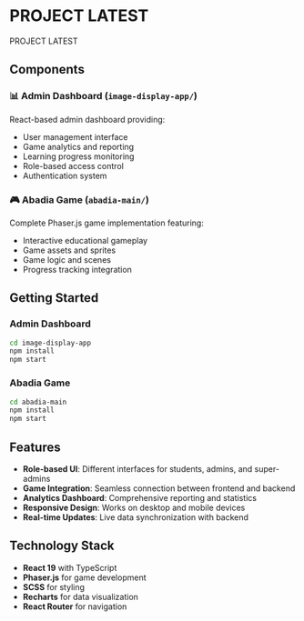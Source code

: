 # PROJECT LATEST

PROJECT LATEST

## Components

### 📊 Admin Dashboard (`image-display-app/`)
React-based admin dashboard providing:
- User management interface
- Game analytics and reporting
- Learning progress monitoring
- Role-based access control
- Authentication system

### 🎮 Abadia Game (`abadia-main/`)
Complete Phaser.js game implementation featuring:
- Interactive educational gameplay
- Game assets and sprites
- Game logic and scenes
- Progress tracking integration

## Getting Started

### Admin Dashboard
```bash
cd image-display-app
npm install
npm start
```

### Abadia Game
```bash
cd abadia-main
npm install
npm start
```

## Features

- **Role-based UI**: Different interfaces for students, admins, and super-admins
- **Game Integration**: Seamless connection between frontend and backend
- **Analytics Dashboard**: Comprehensive reporting and statistics
- **Responsive Design**: Works on desktop and mobile devices
- **Real-time Updates**: Live data synchronization with backend

## Technology Stack

- **React 19** with TypeScript
- **Phaser.js** for game development
- **SCSS** for styling
- **Recharts** for data visualization
- **React Router** for navigation
